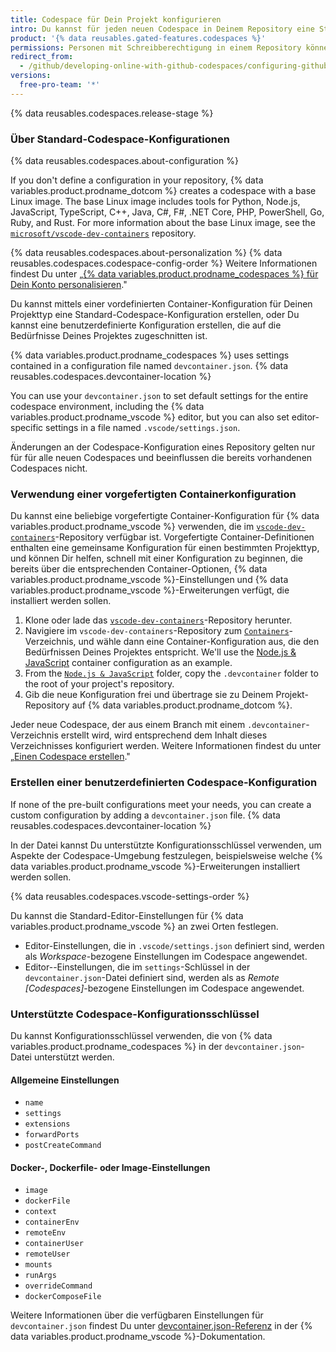 ```yaml
---
title: Codespace für Dein Projekt konfigurieren
intro: Du kannst für jeden neuen Codespace in Deinem Repository eine Standardkonfiguration einrichten, um sicherzustellen, dass die Mitwirkenden alle Werkzeuge und Einstellung haben, die sie für ihre Online-Entwicklungsumgebung benötigen.
product: '{% data reusables.gated-features.codespaces %}'
permissions: Personen mit Schreibberechtigung in einem Repository können die Standard-Codespace-Konfiguration erstellen oder bearbeiten.
redirect_from:
  - /github/developing-online-with-github-codespaces/configuring-github-codespaces-for-your-project
versions:
  free-pro-team: '*'
---
```


{% data reusables.codespaces.release-stage %}

### Über Standard-Codespace-Konfigurationen

{% data reusables.codespaces.about-configuration %}

If you don't define a configuration in your repository, {% data variables.product.prodname_dotcom %} creates a codespace with a base Linux image. The base Linux image includes tools for Python, Node.js, JavaScript, TypeScript, C++, Java, C#, F#, .NET Core, PHP, PowerShell, Go, Ruby, and Rust. For more information about the base Linux image, see the [`microsoft/vscode-dev-containers`](https://github.com/microsoft/vscode-dev-containers/tree/master/containers/codespaces-linux) repository.

{% data reusables.codespaces.about-personalization %} {% data reusables.codespaces.codespace-config-order %} Weitere Informationen findest Du unter „[{% data variables.product.prodname_codespaces %} für Dein Konto personalisieren](/github/developing-online-with-codespaces/personalizing-codespaces-for-your-account)."

Du kannst mittels einer vordefinierten Container-Konfiguration für Deinen Projekttyp eine Standard-Codespace-Konfiguration erstellen, oder Du kannst eine benutzerdefinierte Konfiguration erstellen, die auf die Bedürfnisse Deines Projektes zugeschnitten ist.

{% data variables.product.prodname_codespaces %}  uses settings contained in a configuration file named `devcontainer.json`. {% data reusables.codespaces.devcontainer-location %}

You can use your `devcontainer.json` to set default settings for the entire codespace environment, including the {% data variables.product.prodname_vscode %} editor, but you can also set editor-specific settings in a file named `.vscode/settings.json`.

Änderungen an der Codespace-Konfiguration eines Repository gelten nur für für alle neuen Codespaces und beeinflussen die bereits vorhandenen Codespaces nicht.

### Verwendung einer vorgefertigten Containerkonfiguration

Du kannst eine beliebige vorgefertigte Container-Konfiguration für {% data variables.product.prodname_vscode %} verwenden, die im [`vscode-dev-containers`](https://github.com/microsoft/vscode-dev-containers)-Repository verfügbar ist. Vorgefertigte Container-Definitionen enthalten eine gemeinsame Konfiguration für einen bestimmten Projekttyp, und können Dir helfen, schnell mit einer Konfiguration zu beginnen, die bereits über die entsprechenden Container-Optionen, {% data variables.product.prodname_vscode %}-Einstellungen und {% data variables.product.prodname_vscode %}-Erweiterungen verfügt, die installiert werden sollen.

1. Klone oder lade das [`vscode-dev-containers`](https://github.com/microsoft/vscode-dev-containers)-Repository herunter.
1. Navigiere im `vscode-dev-containers`-Repository zum [`Containers`](https://github.com/microsoft/vscode-dev-containers/tree/master/containers)-Verzeichnis, und wähle dann eine Container-Konfiguration aus, die den Bedürfnissen Deines Projektes entspricht. We'll use the [Node.js & JavaScript](https://aka.ms/vscode-dev-containers/definitions/node) container configuration as an example.
1. From the [`Node.js & JavaScript`](https://aka.ms/vscode-dev-containers/definitions/node) folder, copy the `.devcontainer` folder to the root of your project's repository.
1. Gib die neue Konfiguration frei und übertrage sie zu Deinem Projekt-Repository auf {% data variables.product.prodname_dotcom %}.

Jeder neue Codespace, der aus einem Branch mit einem `.devcontainer`-Verzeichnis erstellt wird, wird entsprechend dem Inhalt dieses Verzeichnisses konfiguriert werden. Weitere Informationen findest du unter „[Einen Codespace erstellen](/github/developing-online-with-codespaces/creating-a-codespace)."

### Erstellen einer benutzerdefinierten Codespace-Konfiguration

If none of the pre-built configurations meet your needs, you can create a custom configuration by adding a `devcontainer.json` file. {% data reusables.codespaces.devcontainer-location %}

In der Datei kannst Du unterstützte Konfigurationsschlüssel verwenden, um Aspekte der Codespace-Umgebung festzulegen, beispielsweise welche {% data variables.product.prodname_vscode %}-Erweiterungen installiert werden sollen.

{% data reusables.codespaces.vscode-settings-order %}

Du kannst die Standard-Editor-Einstellungen für {% data variables.product.prodname_vscode %} an zwei Orten festlegen.

* Editor-Einstellungen, die in `.vscode/settings.json` definiert sind, werden als _Workspace_-bezogene Einstellungen im Codespace angewendet.
* Editor--Einstellungen, die im `settings`-Schlüssel in der `devcontainer.json`-Datei definiert sind, werden als as _Remote [Codespaces]_-bezogene Einstellungen im Codespace angewendet.

### Unterstützte Codespace-Konfigurationsschlüssel

Du kannst Konfigurationsschlüssel verwenden, die von {% data variables.product.prodname_codespaces %} in der `devcontainer.json`-Datei unterstützt werden.

#### Allgemeine Einstellungen

- `name`
- `settings`
- `extensions`
- `forwardPorts`
- `postCreateCommand`

#### Docker-, Dockerfile- oder Image-Einstellungen

- `image`
- `dockerFile`
- `context`
- `containerEnv`
- `remoteEnv`
- `containerUser`
- `remoteUser`
- `mounts`
- `runArgs`
- `overrideCommand`
- `dockerComposeFile`

Weitere Informationen über die verfügbaren Einstellungen für `devcontainer.json` findest Du unter [devcontainer.json-Referenz](https://aka.ms/vscode-remote/devcontainer.json) in der {% data variables.product.prodname_vscode %}-Dokumentation.
